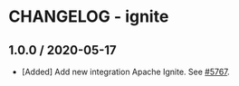 # CHANGELOG - ignite

## 1.0.0 / 2020-05-17

* [Added] Add new integration Apache Ignite. See [#5767](https://github.com/DataDog/integrations-core/pull/5767).

